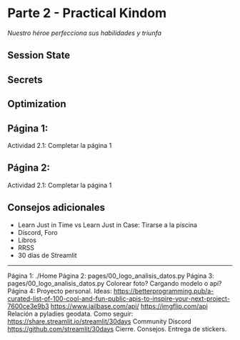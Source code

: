 # Parte 2 - Practical Kindom
*Nuestro héroe perfecciona sus habilidades y triunfa* 

## Session State

## Secrets

## Optimization

## Página 1: 
Actividad 2.1: Completar la página 1 

## Página 2: 
Actividad 2.1: Completar la página 1 

## Consejos adicionales
- Learn Just in Time vs Learn Just in Case: Tirarse a la piscina
- Discord, Foro
- Libros
- RRSS
- 30 días de Streamlit

---
Página 1: ./Home
Página 2: pages/00_logo_analisis_datos.py
Página 3: pages/00_logo_analisis_datos.py
Colorear foto? Cargando modelo o api?
Página 4: Proyecto personal. Ideas:
https://betterprogramming.pub/a-curated-list-of-100-cool-and-fun-public-apis-to-inspire-your-next-project-7600ce3e9b3
https://www.jailbase.com/api/ 
https://imgflip.com/api
Relación a pyladies geodata.
Como seguir: 
https://share.streamlit.io/streamlit/30days
Community
Discord
https://github.com/streamlit/30days 
Cierre. Consejos. Entrega de stickers.
